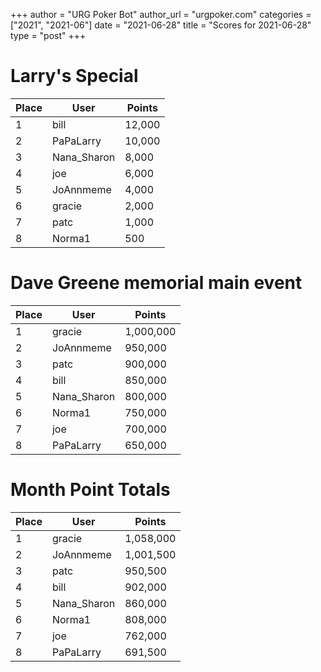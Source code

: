 +++
author = "URG Poker Bot"
author_url = "urgpoker.com"
categories = ["2021", "2021-06"]
date = "2021-06-28"
title = "Scores for 2021-06-28"
type = "post"
+++
# Larry's Special

| Place | User | Points |
|-------|------|--------|
| 1 | bill | 12,000 |
| 2 | PaPaLarry | 10,000 |
| 3 | Nana_Sharon | 8,000 |
| 4 | joe | 6,000 |
| 5 | JoAnnmeme | 4,000 |
| 6 | gracie | 2,000 |
| 7 | patc | 1,000 |
| 8 | Norma1 | 500 |

# Dave Greene memorial main event

| Place | User | Points |
|-------|------|--------|
| 1 | gracie | 1,000,000 |
| 2 | JoAnnmeme | 950,000 |
| 3 | patc | 900,000 |
| 4 | bill | 850,000 |
| 5 | Nana_Sharon | 800,000 |
| 6 | Norma1 | 750,000 |
| 7 | joe | 700,000 |
| 8 | PaPaLarry | 650,000 |

# Month Point Totals

| Place | User | Points |
|-------|------|--------|
| 1 | gracie | 1,058,000 |
| 2 | JoAnnmeme | 1,001,500 |
| 3 | patc | 950,500 |
| 4 | bill | 902,000 |
| 5 | Nana_Sharon | 860,000 |
| 6 | Norma1 | 808,000 |
| 7 | joe | 762,000 |
| 8 | PaPaLarry | 691,500 |
